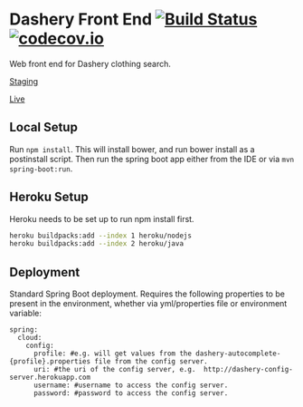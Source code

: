 # Dashery Front End [![Build Status](https://travis-ci.org/Cowbacca/dashery-front-end.svg?branch=master)](https://travis-ci.org/Cowbacca/dashery-front-end) [![codecov.io](https://codecov.io/github/Cowbacca/dashery-front-end/coverage.svg?branch=master)](https://codecov.io/github/Cowbacca/dashery-front-end?branch=master)

Web front end for Dashery clothing search.

[Staging](https://dashery-front-end-staging.herokuapp.com/)

[Live](http://www.dashery.co.uk)

## Local Setup

Run `npm install`.  This will install bower, and run bower install as a postinstall script.  Then run the spring boot app either from the IDE or via `mvn spring-boot:run`.

## Heroku Setup

Heroku needs to be set up to run npm install first.

```bash
heroku buildpacks:add --index 1 heroku/nodejs
heroku buildpacks:add --index 2 heroku/java
```

## Deployment

Standard Spring Boot deployment.  Requires the following properties to be present in the environment, whether via yml/properties file or environment variable:

```
spring:
  cloud:
    config:
      profile: #e.g. will get values from the dashery-autocomplete-{profile}.properties file from the config server.
      uri: #the uri of the config server, e.g.  http://dashery-config-server.herokuapp.com 
      username: #username to access the config server.
      password: #password to access the config server.
```

